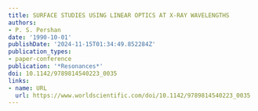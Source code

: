 ```yaml
---
title: SURFACE STUDIES USING LINEAR OPTICS AT X-RAY WAVELENGTHS
authors:
- P. S. Pershan
date: '1990-10-01'
publishDate: '2024-11-15T01:34:49.852284Z'
publication_types:
- paper-conference
publication: '*Resonances*'
doi: 10.1142/9789814540223_0035
links:
- name: URL
  url: https://www.worldscientific.com/doi/10.1142/9789814540223_0035
---
```

